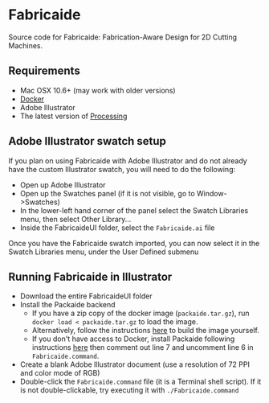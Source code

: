 # Fabricaide

Source code for Fabricaide: Fabrication-Aware Design for 2D Cutting Machines.

## Requirements

* Mac OSX 10.6+ (may work  with older versions)
* [Docker](https://www.docker.com/)
* Adobe Illustrator
* The latest version  of [Processing](https://processing.org/)

## Adobe Illustrator swatch setup

If you plan on using Fabricaide with Adobe Illustrator and do not already have the custom Illustrator swatch, you will need to do the following:
* Open up Adobe Illustrator
* Open up the Swatches panel (if it is not visible, go to Window->Swatches)
* In the lower-left hand corner of the panel select the Swatch Libraries menu, then select Other Library...
* Inside the FabricaideUI folder, select  the `Fabricaide.ai` file

Once you have the Fabricaide swatch imported, you can now select it in the Swatch Libraries menu, under the User Defined submenu

## Running Fabricaide in Illustrator
* Download the entire FabricaideUI folder
* Install the Packaide backend
	* If you have a zip copy of the docker image (`packaide.tar.gz`), run `docker load < packaide.tar.gz` to load the image.
	* Alternatively, follow the instructions [here](https://github.com/HCIELab/FabricaideDocker) to build the image yourself.
	* If you don't have access to Docker, install Packaide following instructions [here](https://github.com/DanielLiamAnderson/Packaide) then comment out line 7 and uncomment line 6 in `Fabricaide.command`.
* Create a blank Adobe Illustrator document (use a resolution of 72 PPI and color mode of RGB)
* Double-click the `Fabricaide.command` file (it is a Terminal shell script). If it is not double-clickable, try executing it with `./Fabricaide.command`